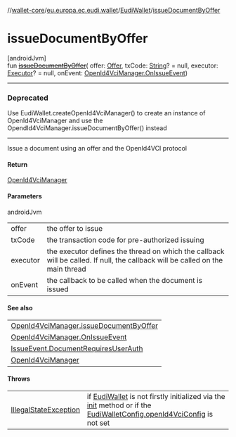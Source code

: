 //[wallet-core](../../../index.md)/[eu.europa.ec.eudi.wallet](../index.md)/[EudiWallet](index.md)/[issueDocumentByOffer](issue-document-by-offer.md)

# issueDocumentByOffer

[androidJvm]\
fun [~~issueDocumentByOffer~~](issue-document-by-offer.md)(
offer: [Offer](../../eu.europa.ec.eudi.wallet.issue.openid4vci/-offer/index.md),
txCode: [String](https://kotlinlang.org/api/latest/jvm/stdlib/kotlin/-string/index.html)? = null,
executor: [Executor](https://developer.android.com/reference/kotlin/java/util/concurrent/Executor.html)? = null,
onEvent: [OpenId4VciManager.OnIssueEvent](../../eu.europa.ec.eudi.wallet.issue.openid4vci/-open-id4-vci-manager/-on-issue-event/index.md))

---

### Deprecated

Use EudiWallet.createOpenId4VciManager() to create an instance of OpenId4VciManager and use the
OpendId4VciManager.issueDocumentByOffer() instead

---

Issue a document using an offer and the OpenId4VCI protocol

#### Return

[OpenId4VciManager](../../eu.europa.ec.eudi.wallet.issue.openid4vci/-open-id4-vci-manager/index.md)

#### Parameters

androidJvm

|          |                                                                                                                               |
|----------|-------------------------------------------------------------------------------------------------------------------------------|
| offer    | the offer to issue                                                                                                            |
| txCode   | the transaction code for pre-authorized issuing                                                                               |
| executor | the executor defines the thread on which the callback will be called. If null, the callback will be called on the main thread |
| onEvent  | the callback to be called when the document is issued                                                                         |

#### See also

|                                                                                                                                            |
|--------------------------------------------------------------------------------------------------------------------------------------------|
| [OpenId4VciManager.issueDocumentByOffer](../../eu.europa.ec.eudi.wallet.issue.openid4vci/-open-id4-vci-manager/issue-document-by-offer.md) |
| [OpenId4VciManager.OnIssueEvent](../../eu.europa.ec.eudi.wallet.issue.openid4vci/-open-id4-vci-manager/-on-issue-event/index.md)           | on how to handle the result |
| [IssueEvent.DocumentRequiresUserAuth](../../eu.europa.ec.eudi.wallet.issue.openid4vci/-issue-event/-document-requires-user-auth/index.md)  | on how to handle user authentication Creates and returns an [OpenId4VciManager](../../eu.europa.ec.eudi.wallet.issue.openid4vci/-open-id4-vci-manager/index.md) instance |
| [OpenId4VciManager](../../eu.europa.ec.eudi.wallet.issue.openid4vci/-open-id4-vci-manager/index.md)                                        |

#### Throws

|                                                                                                                  |                                                                                                                                                                                             |
|------------------------------------------------------------------------------------------------------------------|---------------------------------------------------------------------------------------------------------------------------------------------------------------------------------------------|
| [IllegalStateException](https://kotlinlang.org/api/latest/jvm/stdlib/kotlin/-illegal-state-exception/index.html) | if [EudiWallet](index.md) is not firstly initialized via the [init](init.md) method or if the [EudiWalletConfig.openId4VciConfig](../-eudi-wallet-config/open-id4-vci-config.md) is not set |
